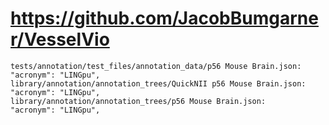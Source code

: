 # https://github.com/JacobBumgarner/VesselVio

```console
tests/annotation/test_files/annotation_data/p56 Mouse Brain.json:              "acronym": "LINGpu",
library/annotation/annotation_trees/QuickNII p56 Mouse Brain.json:                          "acronym": "LINGpu",
library/annotation/annotation_trees/p56 Mouse Brain.json:              "acronym": "LINGpu",

```

